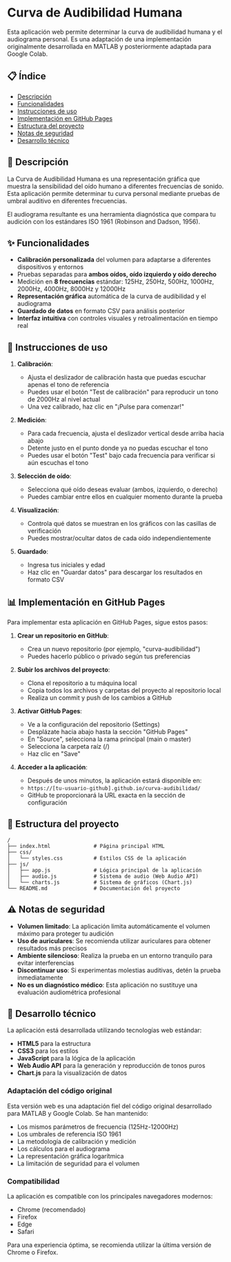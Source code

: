 # Curva de Audibilidad Humana

Esta aplicación web permite determinar la curva de audibilidad humana y el audiograma personal. Es una adaptación de una implementación originalmente desarrollada en MATLAB y posteriormente adaptada para Google Colab.

## 📋 Índice

- [Descripción](#descripción)
- [Funcionalidades](#funcionalidades)
- [Instrucciones de uso](#instrucciones-de-uso)
- [Implementación en GitHub Pages](#implementación-en-github-pages)
- [Estructura del proyecto](#estructura-del-proyecto)
- [Notas de seguridad](#notas-de-seguridad)
- [Desarrollo técnico](#desarrollo-técnico)

## 📝 Descripción

La Curva de Audibilidad Humana es una representación gráfica que muestra la sensibilidad del oído humano a diferentes frecuencias de sonido. Esta aplicación permite determinar tu curva personal mediante pruebas de umbral auditivo en diferentes frecuencias.

El audiograma resultante es una herramienta diagnóstica que compara tu audición con los estándares ISO 1961 (Robinson and Dadson, 1956).

## ✨ Funcionalidades

- **Calibración personalizada** del volumen para adaptarse a diferentes dispositivos y entornos
- Pruebas separadas para **ambos oídos, oído izquierdo y oído derecho**
- Medición en **8 frecuencias** estándar: 125Hz, 250Hz, 500Hz, 1000Hz, 2000Hz, 4000Hz, 8000Hz y 12000Hz
- **Representación gráfica** automática de la curva de audibilidad y el audiograma
- **Guardado de datos** en formato CSV para análisis posterior
- **Interfaz intuitiva** con controles visuales y retroalimentación en tiempo real

## 🚀 Instrucciones de uso

1. **Calibración**:
   - Ajusta el deslizador de calibración hasta que puedas escuchar apenas el tono de referencia
   - Puedes usar el botón "Test de calibración" para reproducir un tono de 2000Hz al nivel actual
   - Una vez calibrado, haz clic en "¡Pulse para comenzar!"

2. **Medición**:
   - Para cada frecuencia, ajusta el deslizador vertical desde arriba hacia abajo
   - Detente justo en el punto donde ya no puedas escuchar el tono
   - Puedes usar el botón "Test" bajo cada frecuencia para verificar si aún escuchas el tono

3. **Selección de oído**:
   - Selecciona qué oído deseas evaluar (ambos, izquierdo, o derecho)
   - Puedes cambiar entre ellos en cualquier momento durante la prueba

4. **Visualización**:
   - Controla qué datos se muestran en los gráficos con las casillas de verificación
   - Puedes mostrar/ocultar datos de cada oído independientemente

5. **Guardado**:
   - Ingresa tus iniciales y edad
   - Haz clic en "Guardar datos" para descargar los resultados en formato CSV

## 📊 Implementación en GitHub Pages

Para implementar esta aplicación en GitHub Pages, sigue estos pasos:

1. **Crear un repositorio en GitHub**:
   - Crea un nuevo repositorio (por ejemplo, "curva-audibilidad")
   - Puedes hacerlo público o privado según tus preferencias

2. **Subir los archivos del proyecto**:
   - Clona el repositorio a tu máquina local
   - Copia todos los archivos y carpetas del proyecto al repositorio local
   - Realiza un commit y push de los cambios a GitHub

3. **Activar GitHub Pages**:
   - Ve a la configuración del repositorio (Settings)
   - Desplázate hacia abajo hasta la sección "GitHub Pages"
   - En "Source", selecciona la rama principal (main o master)
   - Selecciona la carpeta raíz (/)
   - Haz clic en "Save"

4. **Acceder a la aplicación**:
   - Después de unos minutos, la aplicación estará disponible en: 
   - `https://[tu-usuario-github].github.io/curva-audibilidad/`
   - GitHub te proporcionará la URL exacta en la sección de configuración

## 📁 Estructura del proyecto

```
/
├── index.html              # Página principal HTML
├── css/
│   └── styles.css          # Estilos CSS de la aplicación
├── js/
│   ├── app.js              # Lógica principal de la aplicación 
│   ├── audio.js            # Sistema de audio (Web Audio API)
│   └── charts.js           # Sistema de gráficos (Chart.js)
└── README.md               # Documentación del proyecto
```

## ⚠️ Notas de seguridad

- **Volumen limitado**: La aplicación limita automáticamente el volumen máximo para proteger tu audición
- **Uso de auriculares**: Se recomienda utilizar auriculares para obtener resultados más precisos
- **Ambiente silencioso**: Realiza la prueba en un entorno tranquilo para evitar interferencias
- **Discontinuar uso**: Si experimentas molestias auditivas, detén la prueba inmediatamente
- **No es un diagnóstico médico**: Esta aplicación no sustituye una evaluación audiométrica profesional

## 🔧 Desarrollo técnico

La aplicación está desarrollada utilizando tecnologías web estándar:

- **HTML5** para la estructura
- **CSS3** para los estilos
- **JavaScript** para la lógica de la aplicación
- **Web Audio API** para la generación y reproducción de tonos puros
- **Chart.js** para la visualización de datos

### Adaptación del código original

Esta versión web es una adaptación fiel del código original desarrollado para MATLAB y Google Colab. Se han mantenido:

- Los mismos parámetros de frecuencia (125Hz-12000Hz)
- Los umbrales de referencia ISO 1961
- La metodología de calibración y medición
- Los cálculos para el audiograma
- La representación gráfica logarítmica
- La limitación de seguridad para el volumen

### Compatibilidad

La aplicación es compatible con los principales navegadores modernos:
- Chrome (recomendado)
- Firefox
- Edge
- Safari

Para una experiencia óptima, se recomienda utilizar la última versión de Chrome o Firefox.